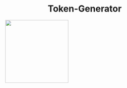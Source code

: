 <h1 align="center">Token-Generator</h1>
<img src="https://i.imgur.com/TmzgB0Z.jpg" style=".center{display: block;margin-left: auto;margin-right: auto;width: 50%;}" height="200px">
